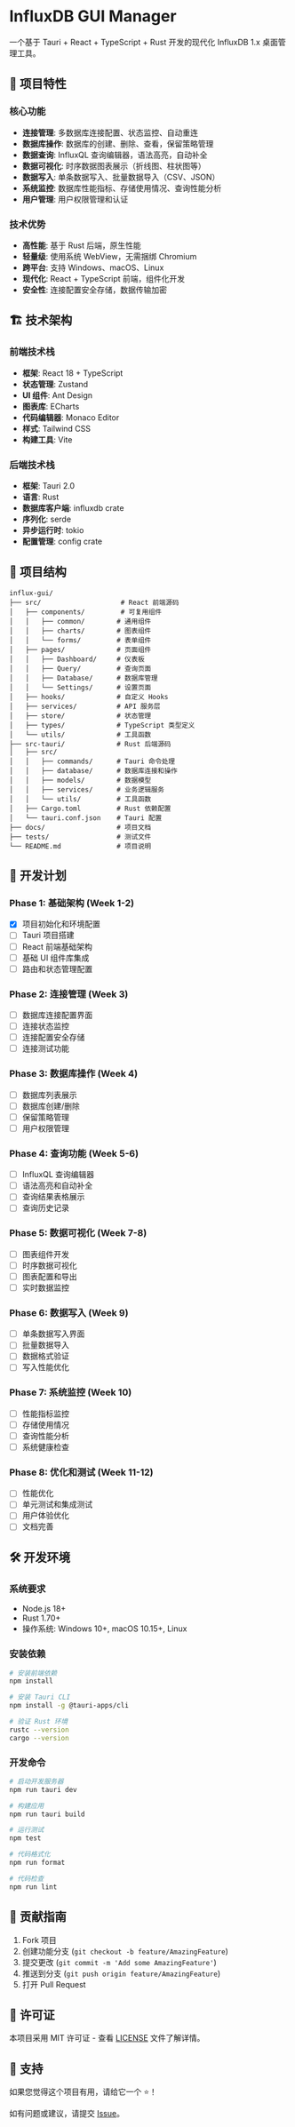 # InfluxDB GUI Manager

一个基于 Tauri + React + TypeScript + Rust 开发的现代化 InfluxDB 1.x 桌面管理工具。

## 🚀 项目特性

### 核心功能
- **连接管理**: 多数据库连接配置、状态监控、自动重连
- **数据库操作**: 数据库的创建、删除、查看，保留策略管理
- **数据查询**: InfluxQL 查询编辑器，语法高亮，自动补全
- **数据可视化**: 时序数据图表展示（折线图、柱状图等）
- **数据写入**: 单条数据写入、批量数据导入（CSV、JSON）
- **系统监控**: 数据库性能指标、存储使用情况、查询性能分析
- **用户管理**: 用户权限管理和认证

### 技术优势
- **高性能**: 基于 Rust 后端，原生性能
- **轻量级**: 使用系统 WebView，无需捆绑 Chromium
- **跨平台**: 支持 Windows、macOS、Linux
- **现代化**: React + TypeScript 前端，组件化开发
- **安全性**: 连接配置安全存储，数据传输加密

## 🏗️ 技术架构

### 前端技术栈
- **框架**: React 18 + TypeScript
- **状态管理**: Zustand
- **UI 组件**: Ant Design
- **图表库**: ECharts
- **代码编辑器**: Monaco Editor
- **样式**: Tailwind CSS
- **构建工具**: Vite

### 后端技术栈
- **框架**: Tauri 2.0
- **语言**: Rust
- **数据库客户端**: influxdb crate
- **序列化**: serde
- **异步运行时**: tokio
- **配置管理**: config crate

## 📁 项目结构

```
influx-gui/
├── src/                    # React 前端源码
│   ├── components/         # 可复用组件
│   │   ├── common/        # 通用组件
│   │   ├── charts/        # 图表组件
│   │   └── forms/         # 表单组件
│   ├── pages/             # 页面组件
│   │   ├── Dashboard/     # 仪表板
│   │   ├── Query/         # 查询页面
│   │   ├── Database/      # 数据库管理
│   │   └── Settings/      # 设置页面
│   ├── hooks/             # 自定义 Hooks
│   ├── services/          # API 服务层
│   ├── store/             # 状态管理
│   ├── types/             # TypeScript 类型定义
│   └── utils/             # 工具函数
├── src-tauri/             # Rust 后端源码
│   ├── src/
│   │   ├── commands/      # Tauri 命令处理
│   │   ├── database/      # 数据库连接和操作
│   │   ├── models/        # 数据模型
│   │   ├── services/      # 业务逻辑服务
│   │   └── utils/         # 工具函数
│   ├── Cargo.toml         # Rust 依赖配置
│   └── tauri.conf.json    # Tauri 配置
├── docs/                  # 项目文档
├── tests/                 # 测试文件
└── README.md              # 项目说明
```

## 🎯 开发计划

### Phase 1: 基础架构 (Week 1-2)
- [x] 项目初始化和环境配置
- [ ] Tauri 项目搭建
- [ ] React 前端基础架构
- [ ] 基础 UI 组件库集成
- [ ] 路由和状态管理配置

### Phase 2: 连接管理 (Week 3)
- [ ] 数据库连接配置界面
- [ ] 连接状态监控
- [ ] 连接配置安全存储
- [ ] 连接测试功能

### Phase 3: 数据库操作 (Week 4)
- [ ] 数据库列表展示
- [ ] 数据库创建/删除
- [ ] 保留策略管理
- [ ] 用户权限管理

### Phase 4: 查询功能 (Week 5-6)
- [ ] InfluxQL 查询编辑器
- [ ] 语法高亮和自动补全
- [ ] 查询结果表格展示
- [ ] 查询历史记录

### Phase 5: 数据可视化 (Week 7-8)
- [ ] 图表组件开发
- [ ] 时序数据可视化
- [ ] 图表配置和导出
- [ ] 实时数据监控

### Phase 6: 数据写入 (Week 9)
- [ ] 单条数据写入界面
- [ ] 批量数据导入
- [ ] 数据格式验证
- [ ] 写入性能优化

### Phase 7: 系统监控 (Week 10)
- [ ] 性能指标监控
- [ ] 存储使用情况
- [ ] 查询性能分析
- [ ] 系统健康检查

### Phase 8: 优化和测试 (Week 11-12)
- [ ] 性能优化
- [ ] 单元测试和集成测试
- [ ] 用户体验优化
- [ ] 文档完善

## 🛠️ 开发环境

### 系统要求
- Node.js 18+
- Rust 1.70+
- 操作系统: Windows 10+, macOS 10.15+, Linux

### 安装依赖
```bash
# 安装前端依赖
npm install

# 安装 Tauri CLI
npm install -g @tauri-apps/cli

# 验证 Rust 环境
rustc --version
cargo --version
```

### 开发命令
```bash
# 启动开发服务器
npm run tauri dev

# 构建应用
npm run tauri build

# 运行测试
npm test

# 代码格式化
npm run format

# 代码检查
npm run lint
```

## 📝 贡献指南

1. Fork 项目
2. 创建功能分支 (`git checkout -b feature/AmazingFeature`)
3. 提交更改 (`git commit -m 'Add some AmazingFeature'`)
4. 推送到分支 (`git push origin feature/AmazingFeature`)
5. 打开 Pull Request

## 📄 许可证

本项目采用 MIT 许可证 - 查看 [LICENSE](LICENSE) 文件了解详情。

## 🤝 支持

如果您觉得这个项目有用，请给它一个 ⭐️！

如有问题或建议，请提交 [Issue](https://github.com/your-username/influx-gui/issues)。
